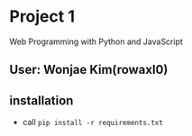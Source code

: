 # Project 1

Web Programming with Python and JavaScript

## User: Wonjae Kim(rowaxl0)
## installation
- call `pip install -r requirements.txt`
